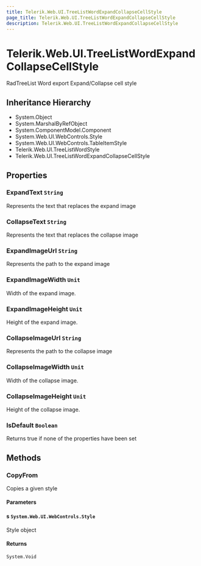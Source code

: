 ```yaml
---
title: Telerik.Web.UI.TreeListWordExpandCollapseCellStyle
page_title: Telerik.Web.UI.TreeListWordExpandCollapseCellStyle
description: Telerik.Web.UI.TreeListWordExpandCollapseCellStyle
---
```


# Telerik.Web.UI.TreeListWordExpandCollapseCellStyle

RadTreeList Word export Expand/Collapse cell style

## Inheritance Hierarchy

* System.Object
* System.MarshalByRefObject
* System.ComponentModel.Component
* System.Web.UI.WebControls.Style
* System.Web.UI.WebControls.TableItemStyle
* Telerik.Web.UI.TreeListWordStyle
* Telerik.Web.UI.TreeListWordExpandCollapseCellStyle

## Properties

###  ExpandText `String`

Represents the text that replaces the expand image

###  CollapseText `String`

Represents the text that replaces the collapse image

###  ExpandImageUrl `String`

Represents the path to the expand image

###  ExpandImageWidth `Unit`

Width of the expand image.

###  ExpandImageHeight `Unit`

Height of the expand image.

###  CollapseImageUrl `String`

Represents the path to the collapse image

###  CollapseImageWidth `Unit`

Width of the collapse image.

###  CollapseImageHeight `Unit`

Height of the collapse image.

###  IsDefault `Boolean`

Returns true if none of the properties have been set

## Methods

###  CopyFrom

Copies a given style

#### Parameters

#### s `System.Web.UI.WebControls.Style`

Style object

#### Returns

`System.Void` 

